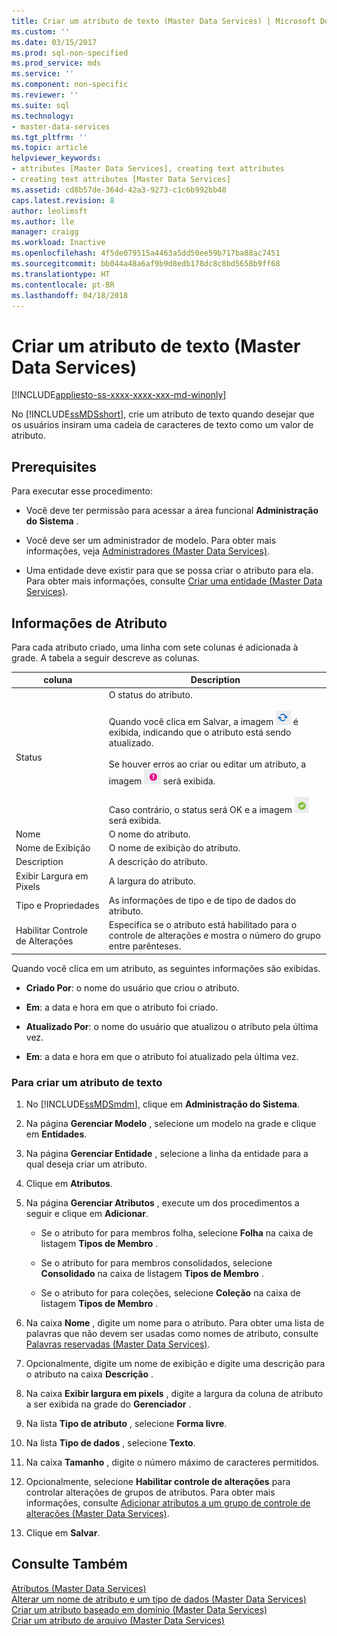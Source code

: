 ```yaml
---
title: Criar um atributo de texto (Master Data Services) | Microsoft Docs
ms.custom: ''
ms.date: 03/15/2017
ms.prod: sql-non-specified
ms.prod_service: mds
ms.service: ''
ms.component: non-specific
ms.reviewer: ''
ms.suite: sql
ms.technology:
- master-data-services
ms.tgt_pltfrm: ''
ms.topic: article
helpviewer_keywords:
- attributes [Master Data Services], creating text attributes
- creating text attributes [Master Data Services]
ms.assetid: cd8b57de-364d-42a3-9273-c1c6b992bb40
caps.latest.revision: 8
author: leolimsft
ms.author: lle
manager: craigg
ms.workload: Inactive
ms.openlocfilehash: 4f5de079515a4463a5dd50ee59b717ba88ac7451
ms.sourcegitcommit: bb044a48a6af9b9d8edb178dc8c8bd5658b9ff68
ms.translationtype: HT
ms.contentlocale: pt-BR
ms.lasthandoff: 04/18/2018
---
```

# <a name="create-a-text-attribute-master-data-services"></a>Criar um atributo de texto (Master Data Services)

[!INCLUDE[appliesto-ss-xxxx-xxxx-xxx-md-winonly](../includes/appliesto-ss-xxxx-xxxx-xxx-md-winonly.md)]

  No [!INCLUDE[ssMDSshort](../includes/ssmdsshort-md.md)], crie um atributo de texto quando desejar que os usuários insiram uma cadeia de caracteres de texto como um valor de atributo.  
  
## <a name="prerequisites"></a>Prerequisites  
 Para executar esse procedimento:  
  
-   Você deve ter permissão para acessar a área funcional **Administração do Sistema** .  
  
-   Você deve ser um administrador de modelo. Para obter mais informações, veja [Administradores &#40;Master Data Services&#41;](../master-data-services/administrators-master-data-services.md).  
  
-   Uma entidade deve existir para que se possa criar o atributo para ela. Para obter mais informações, consulte [Criar uma entidade &#40;Master Data Services&#41;](../master-data-services/create-an-entity-master-data-services.md).  
  
## <a name="attribute-information"></a>Informações de Atributo  
 Para cada atributo criado, uma linha com sete colunas é adicionada à grade. A tabela a seguir descreve as colunas.  
  
|coluna|Description|  
|------------|-----------------|  
|Status|O status do atributo.<br /><br /> Quando você clica em Salvar, a imagem ![Ícone para o status de atualização](../master-data-services/media/mds-statusicon-updating.png "Ícone para o status de atualização") é exibida, indicando que o atributo está sendo atualizado.<br /><br /> Se houver erros ao criar ou editar um atributo, a imagem ![Ícone para o status de erro](../master-data-services/media/mds-statusicon-error.png "Ícone para o status de erro") será exibida.<br /><br /> Caso contrário, o status será OK e a imagem ![Ícone para o status OK](../master-data-services/media/mds-statusicon-ok.png "Ícone para o status OK") será exibida.|  
|Nome|O nome do atributo.|  
|Nome de Exibição|O nome de exibição do atributo.|  
|Description|A descrição do atributo.|  
|Exibir Largura em Pixels|A largura do atributo.|  
|Tipo e Propriedades|As informações de tipo e de tipo de dados do atributo.|  
|Habilitar Controle de Alterações|Especifica se o atributo está habilitado para o controle de alterações e mostra o número do grupo entre parênteses.|  
  
 Quando você clica em um atributo, as seguintes informações são exibidas.  
  
-   **Criado Por**: o nome do usuário que criou o atributo.  
  
-   **Em**: a data e hora em que o atributo foi criado.  
  
-   **Atualizado Por**: o nome do usuário que atualizou o atributo pela última vez.  
  
-   **Em**: a data e hora em que o atributo foi atualizado pela última vez.  
  
### <a name="to-create-a-text-attribute"></a>Para criar um atributo de texto  
  
1.  No [!INCLUDE[ssMDSmdm](../includes/ssmdsmdm-md.md)], clique em **Administração do Sistema**.  
  
2.  Na página **Gerenciar Modelo** , selecione um modelo na grade e clique em **Entidades**.  
  
3.  Na página **Gerenciar Entidade** , selecione a linha da entidade para a qual deseja criar um atributo.  
  
4.  Clique em **Atributos**.  
  
5.  Na página **Gerenciar Atributos** , execute um dos procedimentos a seguir e clique em **Adicionar**.  
  
    -   Se o atributo for para membros folha, selecione **Folha** na caixa de listagem **Tipos de Membro** .  
  
    -   Se o atributo for para membros consolidados, selecione **Consolidado** na caixa de listagem **Tipos de Membro** .  
  
    -   Se o atributo for para coleções, selecione **Coleção** na caixa de listagem **Tipos de Membro** .  
  
6.  Na caixa **Nome** , digite um nome para o atributo. Para obter uma lista de palavras que não devem ser usadas como nomes de atributo, consulte [Palavras reservadas &#40;Master Data Services&#41;](../master-data-services/reserved-words-master-data-services.md).  
  
7.  Opcionalmente, digite um nome de exibição e digite uma descrição para o atributo na caixa **Descrição** .  
  
8.  Na caixa **Exibir largura em pixels** , digite a largura da coluna de atributo a ser exibida na grade do **Gerenciador** .  
  
9. Na lista **Tipo de atributo** , selecione **Forma livre**.  
  
10. Na lista **Tipo de dados** , selecione **Texto**.  
  
11. Na caixa **Tamanho** , digite o número máximo de caracteres permitidos.  
  
12. Opcionalmente, selecione **Habilitar controle de alterações** para controlar alterações de grupos de atributos. Para obter mais informações, consulte [Adicionar atributos a um grupo de controle de alterações &#40;Master Data Services&#41;](../master-data-services/add-attributes-to-a-change-tracking-group-master-data-services.md).  
  
13. Clique em **Salvar**.  
  
## <a name="see-also"></a>Consulte Também  
 [Atributos &#40;Master Data Services&#41;](../master-data-services/attributes-master-data-services.md)   
 [Alterar um nome de atributo e um tipo de dados &#40;Master Data Services&#41;](../master-data-services/change-an-attribute-name-and-data-type-master-data-services.md)   
 [Criar um atributo baseado em domínio &#40;Master Data Services&#41;](../master-data-services/create-a-domain-based-attribute-master-data-services.md)   
 [Criar um atributo de arquivo &#40;Master Data Services&#41;](../master-data-services/create-a-file-attribute-master-data-services.md)  
  
  
